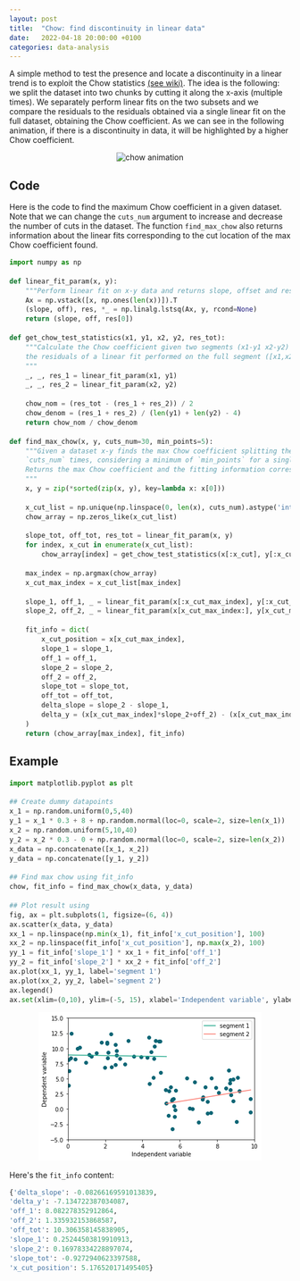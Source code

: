 ```yaml
---
layout: post
title:  "Chow: find discontinuity in linear data"
date:   2022-04-18 20:00:00 +0100
categories: data-analysis
---
```


A simple method to test the presence and locate a discontinuity in a linear trend is to exploit the Chow statistics [(see wiki)](https://en.wikipedia.org/wiki/Chow_test). The idea is the following: we split the dataset into two chunks by cutting it along the x-axis (multiple times). We separately perform linear fits on the two subsets and we compare the residuals to the residuals obtained via a single linear fit on the full dataset, obtaining the Chow coefficient. As we can see in the following animation, if there is a discontinuity in data, it will be highlighted by a higher Chow coefficient. 

<p style="text-align:center;"><img src="/asset/images/data-exploration/chow_animation.gif" alt="chow animation" width="800"></p>


## Code
Here is the code to find the maximum Chow coefficient in a given dataset. Note that we can change the `cuts_num` argument to increase and decrease the number of cuts in the dataset. The function `find_max_chow` also returns information about the linear fits corresponding to the cut location of the max Chow coefficient found.

```python
import numpy as np

def linear_fit_param(x, y):
    """Perform linear fit on x-y data and returns slope, offset and residuals"""
    Ax = np.vstack([x, np.ones(len(x))]).T
    (slope, off), res, *_ = np.linalg.lstsq(Ax, y, rcond=None)
    return (slope, off, res[0])

def get_chow_test_statistics(x1, y1, x2, y2, res_tot):
    """Calculate the Chow coefficient given two segments (x1-y1 x2-y2) and
    the residuals of a linear fit performed on the full segment ([x1,x2] - [y1,y2])
    """
    _, _, res_1 = linear_fit_param(x1, y1)
    _, _, res_2 = linear_fit_param(x2, y2)

    chow_nom = (res_tot - (res_1 + res_2)) / 2
    chow_denom = (res_1 + res_2) / (len(y1) + len(y2) - 4)
    return chow_nom / chow_denom

def find_max_chow(x, y, cuts_num=30, min_points=5):
    """Given a dataset x-y finds the max Chow coefficient splitting the dataset into two different segments
    `cuts_num` times, considering a minimum of `min_points` for a single segment.
    Returns the max Chow coefficient and the fitting information corresponding to the max Chow data split.
    """
    x, y = zip(*sorted(zip(x, y), key=lambda x: x[0]))

    x_cut_list = np.unique(np.linspace(0, len(x), cuts_num).astype('int')[min_points:-min_points])
    chow_array = np.zeros_like(x_cut_list)

    slope_tot, off_tot, res_tot = linear_fit_param(x, y)
    for index, x_cut in enumerate(x_cut_list):
        chow_array[index] = get_chow_test_statistics(x[:x_cut], y[:x_cut], x[x_cut:], y[x_cut:], res_tot)

    max_index = np.argmax(chow_array)
    x_cut_max_index = x_cut_list[max_index]

    slope_1, off_1, _ = linear_fit_param(x[:x_cut_max_index], y[:x_cut_max_index])
    slope_2, off_2, _ = linear_fit_param(x[x_cut_max_index:], y[x_cut_max_index:])

    fit_info = dict(
        x_cut_position = x[x_cut_max_index],
        slope_1 = slope_1,
        off_1 = off_1,
        slope_2 = slope_2,
        off_2 = off_2,
        slope_tot = slope_tot,
        off_tot = off_tot,
        delta_slope = slope_2 - slope_1,
        delta_y = (x[x_cut_max_index]*slope_2+off_2) - (x[x_cut_max_index-1]*slope_1+off_1)
    )
    return (chow_array[max_index], fit_info)
 ```
 
 ## Example
```python
import matplotlib.pyplot as plt

## Create dummy datapoints
x_1 = np.random.uniform(0,5,40)
y_1 = x_1 * 0.3 + 8 + np.random.normal(loc=0, scale=2, size=len(x_1))
x_2 = np.random.uniform(5,10,40)
y_2 = x_2 * 0.3 - 0 + np.random.normal(loc=0, scale=2, size=len(x_2))
x_data = np.concatenate([x_1, x_2])
y_data = np.concatenate([y_1, y_2])

## Find max chow using fit_info
chow, fit_info = find_max_chow(x_data, y_data)

## Plot result using 
fig, ax = plt.subplots(1, figsize=(6, 4))
ax.scatter(x_data, y_data)
xx_1 = np.linspace(np.min(x_1), fit_info['x_cut_position'], 100)
xx_2 = np.linspace(fit_info['x_cut_position'], np.max(x_2), 100)
yy_1 = fit_info['slope_1'] * xx_1 + fit_info['off_1']
yy_2 = fit_info['slope_2'] * xx_2 + fit_info['off_2']
ax.plot(xx_1, yy_1, label='segment 1')
ax.plot(xx_2, yy_2, label='segment 2')
ax.legend()
ax.set(xlim=(0,10), ylim=(-5, 15), xlabel='Independent variable', ylabel='Dependent variable');
```
<p style="text-align:center;"><img src="/asset/images/data-exploration/chow_static.png" alt="chow example" width="400"></p>

 Here's the `fit_info` content:
 ```python
 {'delta_slope': -0.08266169591013839,
 'delta_y': -7.134722387034087,
 'off_1': 8.082278352912864,
 'off_2': 1.335932153868587,
 'off_tot': 10.306358145838905,
 'slope_1': 0.25244503819910913,
 'slope_2': 0.16978334228897074,
 'slope_tot': -0.9272940623397588,
 'x_cut_position': 5.176520171495405}
 ```
